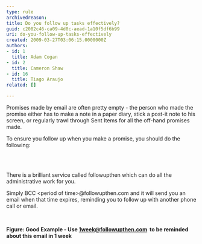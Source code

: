 ```yaml
---
type: rule
archivedreason: 
title: Do you follow up tasks effectively?
guid: c2082c46-ca09-4d0c-aead-1a10f5df6b99
uri: do-you-follow-up-tasks-effectively
created: 2009-03-27T03:06:15.0000000Z
authors:
- id: 1
  title: Adam Cogan
- id: 2
  title: Cameron Shaw
- id: 16
  title: Tiago Araujo
related: []

---
```



<p>​​Promises made by email are often pretty empty - the person who made the promise either has to make a note in a paper diary, stick a post-it note to his screen, or regularly trawl through Sent Items for all the off-hand promises made. </p>
<p>To ensure you follow up when you make a promise, you should do the following&#58; </p>
<br><excerpt class='endintro'></excerpt><br>
<p>There is a brilliant service called followupthen which can do all the administrative work for you.</p><p>Simply BCC &lt;period of time&gt;@followupthen.com and it will send you an email when that time expires, reminding you to follow up with another phone call or email.</p><p>
   <strong> <img src="/PublishingImages/FollowUpThen.jpg" alt="" style="margin&#58;5px;" /></strong> <strong></strong>&#160;</p><p>
   <strong><span class="ssw-rteStyle-FigureGood">Figure&#58; Good Example - Use <a href="mailto&#58;1week@followupthen.com">1week@followupthen.com</a>&#160; to be reminded about this email in 1 week</span>​<br></strong></p>


